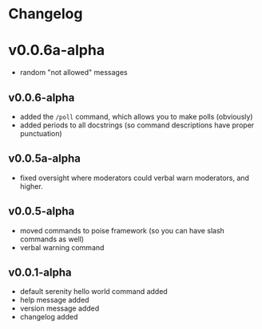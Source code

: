 # Changelog
# v0.0.6a-alpha
- random "not allowed" messages
## v0.0.6-alpha
- added the `/poll` command, which allows you to make polls (obviously)
- added periods to all docstrings (so command descriptions have proper punctuation)
## v0.0.5a-alpha
- fixed oversight where moderators could verbal warn moderators, and higher.
## v0.0.5-alpha
- moved commands to poise framework (so you can have slash commands as well)
- verbal warning command
## v0.0.1-alpha
- default serenity hello world command added
- help message added
- version message added
- changelog added
